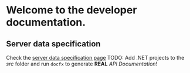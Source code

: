 # Welcome to the developer documentation.
## Server data specification
Check the [server data specification page](devdoc/serverapi.md) 
TODO: Add .NET projects to the *src* folder and run `docfx` to generate **REAL** *API Documentation*!
